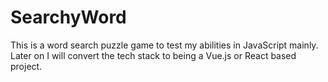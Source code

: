 # SearchyWord
This is a word search puzzle game to test my abilities in JavaScript mainly. Later on I will convert the tech stack to being a Vue.js or React based project.
